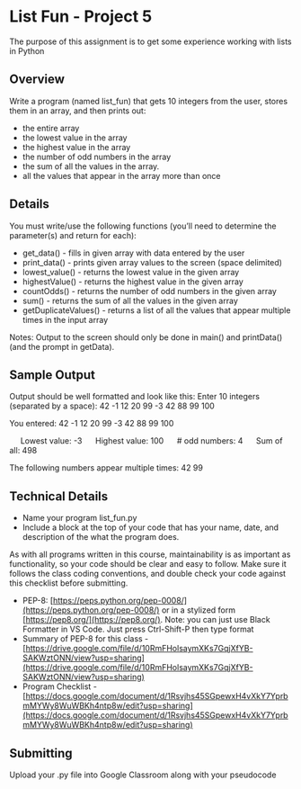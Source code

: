 # List Fun - Project 5
The purpose of this assignment is to get some experience working with lists in Python

## Overview

Write a program (named list_fun) that gets 10 integers from the user, stores them in an array, and then prints out:
* the entire array
* the lowest value in the array
* the highest value in the array
* the number of odd numbers in the array
* the sum of all the values in the array.
* all the values that appear in the array more than once


## Details
You must write/use the following functions (you’ll need to determine the parameter(s) and return for each): 
* get_data() - fills in given array with data entered by the user
* print_data() - prints given array values to the screen (space delimited)
* lowest_value() - returns the lowest value in the given array 
* highestValue() - returns the highest value in the given array 
* countOdds() - returns the number of odd numbers in the given array 
* sum() - returns the sum of all the values in the given array
* getDuplicateValues() - returns a list of all the values that appear multiple times in the input array

Notes: Output to the screen should only be done in main() and printData() (and the prompt in getData).

## Sample Output

Output should be well formatted and look like this:
Enter 10 integers (separated by a space): 42 -1 12 20 99 -3 42 88 99 100

You entered: 42 -1 12 20 99 -3 42 88 99 100

&nbsp;&nbsp;&nbsp;&nbsp; Lowest value:   -3	
&nbsp;&nbsp;&nbsp;&nbsp; Highest value:  100
&nbsp;&nbsp;&nbsp;&nbsp; # odd numbers:  4
&nbsp;&nbsp;&nbsp;&nbsp; Sum of all:     498

The following numbers appear multiple times: 42 99


## Technical Details
- Name your program list_fun.py
- Include a block at the top of your code that has your name, date, and description of the what the program does.

As with all programs written in this course, maintainability is as important as functionality, so your code should be clear and easy to follow.  Make sure it follows the class coding conventions, and double check your code against this checklist before submitting.

- PEP-8: [https://peps.python.org/pep-0008/](https://peps.python.org/pep-0008/) or in a stylized form [https://pep8.org/](https://pep8.org/). Note: you can just use Black Formatter in VS Code. Just press Ctrl-Shift-P then type format
- Summary of PEP-8 for this class - [https://drive.google.com/file/d/10RmFHolsaymXKs7GqjXfYB-SAKWztONN/view?usp=sharing](https://drive.google.com/file/d/10RmFHolsaymXKs7GqjXfYB-SAKWztONN/view?usp=sharing)
- Program Checklist -[https://docs.google.com/document/d/1Rsvjhs45SGpewxH4vXkY7YprbmMYWy8WuWBKh4ntp8w/edit?usp=sharing](https://docs.google.com/document/d/1Rsvjhs45SGpewxH4vXkY7YprbmMYWy8WuWBKh4ntp8w/edit?usp=sharing)

## Submitting

Upload your .py file into Google Classroom along with your pseudocode
